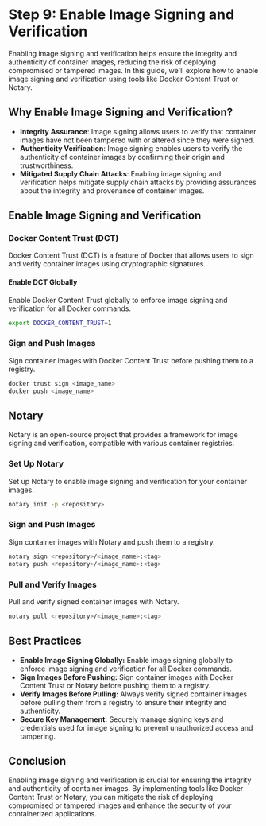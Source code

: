 # Step 9: Enable Image Signing and Verification

Enabling image signing and verification helps ensure the integrity and authenticity of container images, reducing the risk of deploying compromised or tampered images. In this guide, we'll explore how to enable image signing and verification using tools like Docker Content Trust or Notary.

## Why Enable Image Signing and Verification?

- **Integrity Assurance**: Image signing allows users to verify that container images have not been tampered with or altered since they were signed.
- **Authenticity Verification**: Image signing enables users to verify the authenticity of container images by confirming their origin and trustworthiness.
- **Mitigated Supply Chain Attacks**: Enabling image signing and verification helps mitigate supply chain attacks by providing assurances about the integrity and provenance of container images.

## Enable Image Signing and Verification

### Docker Content Trust (DCT)

Docker Content Trust (DCT) is a feature of Docker that allows users to sign and verify container images using cryptographic signatures.

#### Enable DCT Globally

Enable Docker Content Trust globally to enforce image signing and verification for all Docker commands.

```bash
export DOCKER_CONTENT_TRUST=1
```

### Sign and Push Images
Sign container images with Docker Content Trust before pushing them to a registry.
```bash
docker trust sign <image_name>
docker push <image_name>
```

## Notary
Notary is an open-source project that provides a framework for image signing and verification, compatible with various container registries.

### Set Up Notary
Set up Notary to enable image signing and verification for your container images.
```bash
notary init -p <repository>
```

### Sign and Push Images
Sign container images with Notary and push them to a registry.
```bash
notary sign <repository>/<image_name>:<tag>
notary push <repository>/<image_name>:<tag>
```

### Pull and Verify Images
Pull and verify signed container images with Notary.
```bash
notary pull <repository>/<image_name>:<tag>
```

## Best Practices
- **Enable Image Signing Globally:** Enable image signing globally to enforce image signing and verification for all Docker commands.
- **Sign Images Before Pushing:** Sign container images with Docker Content Trust or Notary before pushing them to a registry.
- **Verify Images Before Pulling:** Always verify signed container images before pulling them from a registry to ensure their integrity and authenticity.
- **Secure Key Management:** Securely manage signing keys and credentials used for image signing to prevent unauthorized access and tampering.

## Conclusion
Enabling image signing and verification is crucial for ensuring the integrity and authenticity of container images. By implementing tools like Docker Content Trust or Notary, you can mitigate the risk of deploying compromised or tampered images and enhance the security of your containerized applications.
